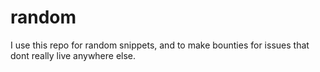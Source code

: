 # random

I use this repo for random snippets, and to make bounties for issues that dont really live anywhere else.
